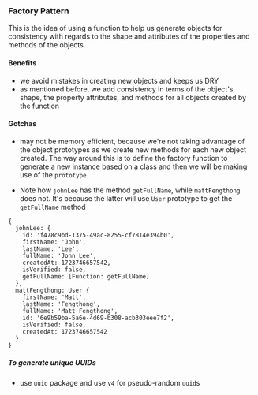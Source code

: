 ### Factory Pattern

This is the idea of using a function to help us generate objects for consistency with
regards to the shape and attributes of the properties and methods of the objects.

#### Benefits
- we avoid mistakes in creating new objects and keeps us DRY
- as mentioned before, we add consistency in terms of the object's shape, the
property attributes, and methods for all objects created by the function

#### Gotchas
- may not be memory efficient, because we're not taking advantage of the object
prototypes as we create new methods for each new object created.  The way 
around this is to define the factory function to generate a new instance
based on a class and then we will be making use of the `prototype`

- Note how `johnLee` has the method `getFullName`, while `mattFengthong` does
not.  It's because the latter will use `User` prototype to get the
`getFullName` method

```
{
  johnLee: {
    id: 'f478c9bd-1375-49ac-8255-cf7814e394b0',
    firstName: 'John',
    lastName: 'Lee',
    fullName: 'John Lee',
    createdAt: 1723746657542,
    isVerified: false,
    getFullName: [Function: getFullName]
  },
  mattFengthong: User {
    firstName: 'Matt',
    lastName: 'Fengthong',
    fullName: 'Matt Fengthong',
    id: '6e9b59ba-5a6e-4d69-b308-acb303eee7f2',
    isVerified: false,
    createdAt: 1723746657542
  }
}

```


##### To generate unique UUIDs
- use `uuid` package and use `v4` for pseudo-random `uuid`s
